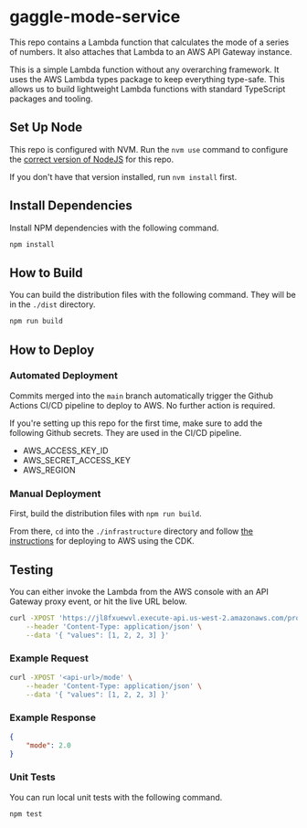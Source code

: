 # gaggle-mode-service

This repo contains a Lambda function that calculates the mode of a series of numbers. It also attaches that Lambda to an AWS API Gateway instance.

This is a simple Lambda function without any overarching framework. It uses the AWS Lambda types package to keep everything type-safe. This allows us to build lightweight Lambda functions with standard TypeScript packages and tooling.

## Set Up Node

This repo is configured with NVM. Run the `nvm use` command to configure the [correct version of NodeJS](./.nvmrc) for this repo.

If you don't have that version installed, run `nvm install` first.

## Install Dependencies

Install NPM dependencies with the following command.

```bash
npm install
```
## How to Build

You can build the distribution files with the following command. They will be in the `./dist` directory.

```bash
npm run build
```

## How to Deploy

### Automated Deployment

Commits merged into the `main` branch automatically trigger the Github Actions CI/CD pipeline to deploy to AWS. No further action is required.

If you're setting up this repo for the first time, make sure to add the following Github secrets. They are used in the CI/CD pipeline.

- AWS_ACCESS_KEY_ID
- AWS_SECRET_ACCESS_KEY
- AWS_REGION

### Manual Deployment

First, build the distribution files with `npm run build`.

From there, `cd` into the `./infrastructure` directory and follow [the instructions](./infrastructure/README.md) for deploying to AWS using the CDK.

## Testing

You can either invoke the Lambda from the AWS console with an API Gateway proxy event, or hit the live URL below.

```bash
curl -XPOST 'https://jl8fxuewvl.execute-api.us-west-2.amazonaws.com/prod/mode' \
    --header 'Content-Type: application/json' \
    --data '{ "values": [1, 2, 2, 3] }'
```

### Example Request

```bash
curl -XPOST '<api-url>/mode' \
    --header 'Content-Type: application/json' \
    --data '{ "values": [1, 2, 2, 3] }'
```

### Example Response

```json
{
    "mode": 2.0
}
```

### Unit Tests

You can run local unit tests with the following command.

```bash
npm test
```
